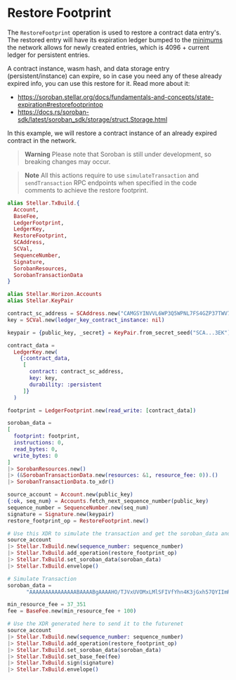 # Restore Footprint

The `RestoreFootprint` operation is used to restore a contract data entry's. The restored entry will have its expiration ledger bumped to the [minimums](https://github.com/stellar/stellar-core/blob/2109a168a895349f87b502ae3d182380b378fa47/src/ledger/NetworkConfig.h#L77-L78) the network allows for newly created entries, which is 4096 + current ledger for persistent entries.

A contract instance, wasm hash, and data storage entry (persistent/instance) can expire, so in case you need any of these already expired info, you can use this restore for it.
Read more about it:

- https://soroban.stellar.org/docs/fundamentals-and-concepts/state-expiration#restorefootprintop
- https://docs.rs/soroban-sdk/latest/soroban_sdk/storage/struct.Storage.html

In this example, we will restore a contract instance of an already expired contract in the network.

> **Warning**
> Please note that Soroban is still under development, so breaking changes may occur.

> **Note**
> All this actions require to use `simulateTransaction` and `sendTransaction` RPC endpoints when specified in the code comments to achieve the restore footprint.

```elixir
alias Stellar.TxBuild.{
  Account,
  BaseFee,
  LedgerFootprint,
  LedgerKey,
  RestoreFootprint,
  SCAddress,
  SCVal,
  SequenceNumber,
  Signature,
  SorobanResources,
  SorobanTransactionData
}

alias Stellar.Horizon.Accounts
alias Stellar.KeyPair

contract_sc_address = SCAddress.new("CAMGSYINVVL6WP3Q5WPNL7FS4GZP37TWV7MKIRQF5QMYLK3N2SW4P3RC")
key = SCVal.new(ledger_key_contract_instance: nil)

keypair = {public_key, _secret} = KeyPair.from_secret_seed("SCA...3EK")

contract_data =
  LedgerKey.new(
    {:contract_data,
     [
       contract: contract_sc_address,
       key: key,
       durability: :persistent
     ]}
  )

footprint = LedgerFootprint.new(read_write: [contract_data])

soroban_data =
[
  footprint: footprint,
  instructions: 0,
  read_bytes: 0,
  write_bytes: 0
]
|> SorobanResources.new()
|> (&SorobanTransactionData.new(resources: &1, resource_fee: 0)).()
|> SorobanTransactionData.to_xdr()

source_account = Account.new(public_key)
{:ok, seq_num} = Accounts.fetch_next_sequence_number(public_key)
sequence_number = SequenceNumber.new(seq_num)
signature = Signature.new(keypair)
restore_footprint_op = RestoreFootprint.new()

# Use this XDR to simulate the transaction and get the soroban_data and min_resource_fee
source_account
|> Stellar.TxBuild.new(sequence_number: sequence_number)
|> Stellar.TxBuild.add_operation(restore_footprint_op)
|> Stellar.TxBuild.set_soroban_data(soroban_data)
|> Stellar.TxBuild.envelope()

# Simulate Transaction
soroban_data =
      "AAAAAAAAAAAAAAABAAAABgAAAAHO/TJVxUVOMxLMlSFIVfYhn4K3jGxh57QYIImRFZhhywAAABQAAAABAAAAAAAAAAAAAAS0AAAEtAAACWgAAAAAAAAB1w=="

min_resource_fee = 37_351
fee = BaseFee.new(min_resource_fee + 100)

# Use the XDR generated here to send it to the futurenet
source_account
|> Stellar.TxBuild.new(sequence_number: sequence_number)
|> Stellar.TxBuild.add_operation(restore_footprint_op)
|> Stellar.TxBuild.set_soroban_data(soroban_data)
|> Stellar.TxBuild.set_base_fee(fee)
|> Stellar.TxBuild.sign(signature)
|> Stellar.TxBuild.envelope()

```
